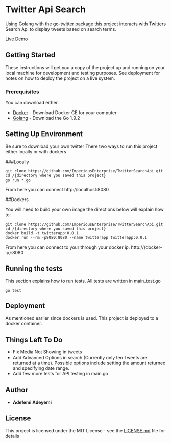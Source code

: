 # Twitter Api Search

Using Golang with the go-twitter package this project interacts with Twitters Search Api to display tweets based on search terms.

[Live Demo](https://twitter-aoiivrdcxu.now.sh )
## Getting Started

These instructions will get you a copy of the project up and running on your local machine for development and testing purposes. See deployment for notes on how to deploy the project on a live system.

### Prerequisites
You can download either. 

* [Docker](https://www.docker.com/community-edition#/download) - Download Docker CE for your computer
* [Golang](https://golang.org/doc/install) - Download the Go 1.9.2



## Setting Up Environment
Be sure to download your own twitter 
There two ways to run this project either locally or with dockers

###Locally

```
git clone https://github.com/ImperiousEnterprise/TwitterSearchApi.git
cd /{directory where you saved this project}
go run *.go
```
From here you can connect
http://localhost:8080

##Dockers

You will need to build your own image the directions below will explain how to:

```
git clone https://github.com/ImperiousEnterprise/TwitterSearchApi.git
cd /{directory where you saved this project}
docker build -t twitterapp:0.0.1 .
docker run --rm -p8080:8080 --name twitterapp twitterapp:0.0.1
```
From here you can connect to your through your docker ip. 
http://{docker-ip}:8080


## Running the tests

This section explains how to run tests.
All tests are written in main_test.go

```
go test
```

## Deployment

As mentioned earlier since dockers is used.
This project is deployed to a docker container.

## Things Left To Do

* Fix Media Not Showing in tweets
* Add Advanced Options in search (Currently only ten Tweets are returned at a time).
  Possible options include setting the amount returned and specifying date range.
* Add few more tests for API testing in main.go


## Author

* **Adefemi Adeyemi**

## License

This project is licensed under the MIT License - see the [LICENSE.md](LICENSE.md) file for details



